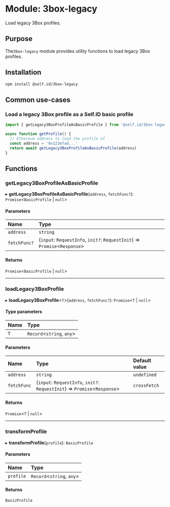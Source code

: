 # Module: 3box-legacy

Load legacy 3Box profiles.

## Purpose

The`3box-legacy` module provides utility functions to load legacy 3Box profiles.

## Installation

```sh
npm install @self.id/3box-legacy
```

## Common use-cases

### Load a legacy 3Box profile as a Self.ID basic profile

```ts
import { getLegacy3BoxProfileAsBasicProfile } from '@self.id/3box-legacy'

async function getProfile() {
  // Ethereum address to load the profile of
  const address = '0x123efad...'
  return await getLegacy3BoxProfileAsBasicProfile(address)
}
```

## Functions

### getLegacy3BoxProfileAsBasicProfile

▸ **getLegacy3BoxProfileAsBasicProfile**(`address`, `fetchFunc?`): `Promise`<`BasicProfile` \| ``null``\>

#### Parameters

| Name | Type |
| :------ | :------ |
| `address` | `string` |
| `fetchFunc?` | (`input`: `RequestInfo`, `init?`: `RequestInit`) => `Promise`<`Response`\> |

#### Returns

`Promise`<`BasicProfile` \| ``null``\>

___

### loadLegacy3BoxProfile

▸ **loadLegacy3BoxProfile**<`T`\>(`address`, `fetchFunc?`): `Promise`<`T` \| ``null``\>

#### Type parameters

| Name | Type |
| :------ | :------ |
| `T` | `Record`<`string`, `any`\> |

#### Parameters

| Name | Type | Default value |
| :------ | :------ | :------ |
| `address` | `string` | `undefined` |
| `fetchFunc` | (`input`: `RequestInfo`, `init?`: `RequestInit`) => `Promise`<`Response`\> | `crossFetch` |

#### Returns

`Promise`<`T` \| ``null``\>

___

### transformProfile

▸ **transformProfile**(`profile`): `BasicProfile`

#### Parameters

| Name | Type |
| :------ | :------ |
| `profile` | `Record`<`string`, `any`\> |

#### Returns

`BasicProfile`
